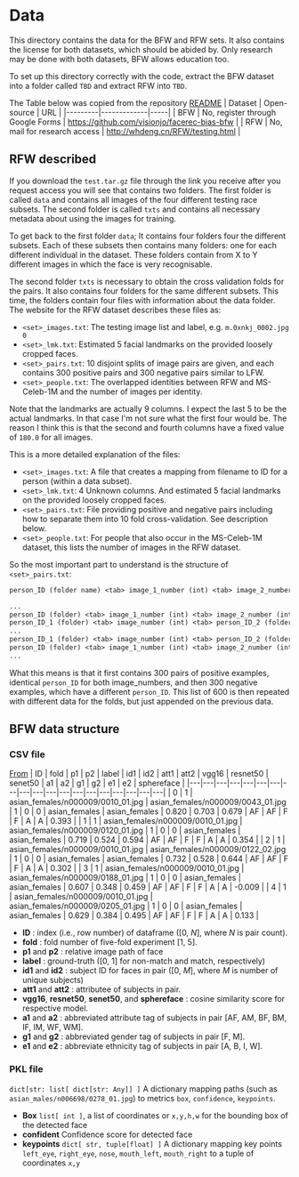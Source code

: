 # Data

This directory contains the data for the BFW and RFW sets.  It also contains the license for both datasets, which should be abided by.  Only research may be done with both datasets, BFW allows education too.

To set up this directory correctly with the code, extract the BFW dataset into a folder called `TBD` and extract RFW into `TBD`.

The Table below was copied from the repository [README](../README.md)
| Dataset | Open-source | URL |
|---------|-------------|-----|
| BFW     | No, register through Google Forms | https://github.com/visionjo/facerec-bias-bfw |
| RFW     | No, mail for research access | http://whdeng.cn/RFW/testing.html |

## RFW described

If you download the `test.tar.gz` file through the link you receive after you request access you will see that contains two folders.  The first folder is called `data` and contains all images of the four different testing race subsets.  The second folder is called `txts` and contains all necessary metadata about using the images for training.

To get back to the first folder `data`; It contains four folders four the different subsets.  Each of these subsets then contains many folders: one for each different individual in the dataset.  These folders contain from X to Y different images in which the face is very recognisable.

The second folder `txts` is necessary to obtain the cross validation folds for the pairs.  It also contains four folders for the same different subsets.  This time, the folders contain four files with information about the data folder.  The website for the RFW dataset describes these files as:

* `<set>_images.txt`: The testing image list and label, e.g. `m.0xnkj_0002.jpg  0`
* `<set>_lmk.txt`: Estimated 5 facial landmarks on the provided loosely cropped faces.
* `<set>_pairs.txt`: 10 disjoint splits of image pairs are given, and each contains 300 positive pairs and 300 negative pairs similar to LFW.
* `<set>_people.txt`: The overlapped identities between RFW and MS-Celeb-1M and the number of images per identity.

Note that the landmarks are actually 9 columns.  I expect the last 5 to be the actual landmarks.  In that case I'm not sure what the first four would be.  The reason I think this is that the second and fourth columns have a fixed value of `180.0` for all images.

This is a more detailed explanation of the files:

* `<set>_images.txt`: A file that creates a mapping from filename to ID for a person (within a data subset).
* `<set>_lmk.txt`: 4 Unknown columns. And estimated 5 facial landmarks on the provided loosely cropped faces.
* `<set>_pairs.txt`: File providing positive and negative pairs including how to separate them into 10 fold cross-validation.  See description below.
* `<set>_people.txt`: For people that also occur in the MS-Celeb-1M dataset, this lists the number of images in the RFW dataset.

So the most important part to understand is the structure of `<set>_pairs.txt`:

```txt
person_ID (folder name) <tab> image_1_number (int) <tab> image_2_number (int)

...
person_ID (folder) <tab> image_1_number (int) <tab> image_2_number (int)
person_ID_1 (folder) <tab> image_number (int) <tab> person_ID_2 (folder) <tab> image_number (int)
...
person_ID_1 (folder) <tab> image_number (int) <tab> person_ID_2 (folder) <tab> image_number (int)
person_ID (folder) <tab> image_1_number (int) <tab> image_2_number (int)
...
```

What this means is that it first contains 300 pairs of positive examples, identical `person_ID` for both image_numbers, and then 300 negative examples, which have a different `person_ID`.  This list of 600 is then repeated with different data for the folds, but just appended on the previous data.

## BFW data structure

### CSV file

[From](https://github.com/visionjo/facerec-bias-bfw/blob/master/data/README.md#data-structure)
| ID |  fold | p1  | p2  | label  | id1  | id2	| att1  | att2  | vgg16  | resnet50   | senet50   | a1   | a2   | g1   | g2 | e1   | e2   | sphereface   |
|---|---|---|---|---|---|---|---|---|---|---|---|---|---|---|---|---|---|---|
| 0  | 1  |  asian\_females/n000009/0010\_01.jpg | asian\_females/n000009/0043\_01.jpg | 1     | 0   | 0   | asian\_females | asian\_females | 0.820 | 0.703 | 0.679 | AF | AF | F  | F  | A  | A  | 0.393   |
| 1  | 1  | asian\_females/n000009/0010\_01.jpg | asian\_females/n000009/0120\_01.jpg | 1     | 0   | 0   | asian\_females | asian\_females | 0.719 | 0.524 | 0.594 | AF | AF | F  | F  | A  | A  | 0.354  |
| 2  | 1  |  asian\_females/n000009/0010\_01.jpg | asian\_females/n000009/0122\_02.jpg | 1     | 0   | 0   | asian\_females | asian\_females | 0.732 | 0.528 | 0.644  | AF | AF | F  | F  | A  | A  | 0.302  |
| 3 | 1    | asian\_females/n000009/0010\_01.jpg | asian\_females/n000009/0188\_01.jpg | 1     | 0   | 0   | asian\_females | asian\_females | 0.607 | 0.348 | 0.459 | AF | AF | F  | F  | A  | A  | \-0.009 |
| 4 | 1    | asian\_females/n000009/0010\_01.jpg | asian\_females/n000009/0205\_01.jpg | 1     | 0   | 0   | asian\_females | asian\_females | 0.629 | 0.384 | 0.495 | AF | AF | F  | F  | A  | A  | 0.133  |
<br>

* **ID** : index (i.e., row number) of dataframe ([0, *N*], where *N* is pair count).
* **fold** : fold number of five-fold experiment [1, 5].
* **p1**  and **p2** : relative image path of face
* **label** : ground-truth ([0, 1] for non-match and match, respectively)
* **id1** and **id2** : subject ID for faces in pair ([0, *M*], where *M* is number of unique subjects)
* **att1** and **att2** : attributee of subjects in pair.
* **vgg16**, **resnet50**, **senet50**, and **sphereface** : cosine similarity score for respective model.
* **a1** and **a2** : abbreviated attribute tag of subjects in pair [AF, AM, BF, BM, IF, IM, WF, WM].
* **g1** and **g2** : abbreviated gender tag of subjects in pair [F, M].
* **e1** and **e2** : abbreviate ethnicity tag of subjects in pair [A, B, I, W].

### PKL file

`dict[str: list[ dict[str: Any]] ]`
A dictionary mapping paths (such as `asian_males/n006698/0278_01.jpg`) to metrics `box`, `confidence`, `keypoints`.

* **Box** `list[ int ]`, a list of coordinates or `x,y,h,w` for the bounding box of the detected face
* **confident** Confidence score for detected face
* **keypoints** `dict[ str, tuple[float] ]` A dictionary mapping key points `left_eye`, `right_eye`, `nose`, `mouth_left`, `mouth_right` to a tuple of coordinates `x,y`
